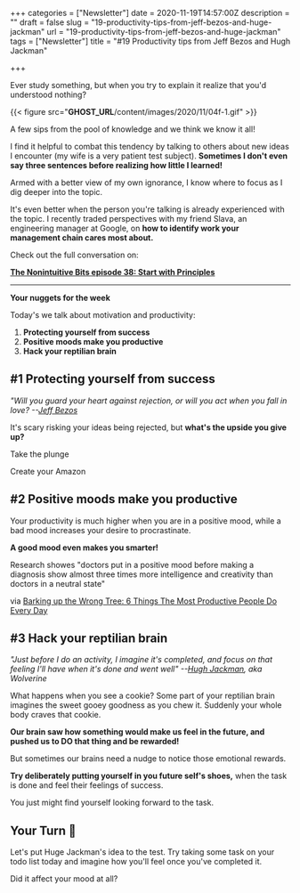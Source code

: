 +++
categories = ["Newsletter"]
date = 2020-11-19T14:57:00Z
description = ""
draft = false
slug = "19-productivity-tips-from-jeff-bezos-and-huge-jackman"
url = "19-productivity-tips-from-jeff-bezos-and-huge-jackman"
tags = ["Newsletter"]
title = "#19 Productivity tips from Jeff Bezos and Hugh Jackman"

+++


Ever study something, but when you try to explain it realize that you'd understood nothing?

{{< figure src="__GHOST_URL__/content/images/2020/11/04f-1.gif" >}}

A few sips from the pool of knowledge and we think we know it all!

I find it helpful to combat this tendency by talking to others about new ideas I encounter (my wife is a very patient test subject). **Sometimes I don't even say three sentences before realizing how little I learned!**

Armed with a better view of my own ignorance, I know where to focus as I dig deeper into the topic.

It's even better when the person you're talking is already experienced with the topic. I recently traded perspectives with my friend Slava, an engineering manager at Google, on **how to identify work your management chain cares most about.**

Check out the full conversation on:

[**The Nonintuitive Bits episode 38: Start with Principles**](https://click.mlsend.com/link/c/YT0xNTU3NDMwMDg4NTkxNDgwMzI2JmM9bDFrNyZlPTE5MjgmYj00NTc1NDAwMDQmZD1nMGE5eThz.SF1VbyENCL3zCVIuZYxt0sXLtCCvuPczaL4u2KI6IlI)

---

**Your nuggets for the week**

Today's we talk about motivation and productivity:

1. **Protecting yourself from success**
2. **Positive moods make you productive**
3. **Hack your reptilian brain**

## #1 Protecting yourself from success

_"Will you guard your heart against rejection, or will you act when you fall in love? --[Jeff Bezos](https://click.mlsend.com/link/c/YT0xNTU3NDMwMDg4NTkxNDgwMzI2JmM9bDFrNyZlPTE5MjgmYj00NTc1NDAwMTMmZD1qM3QyazJ2.dHbdNHgeylSwY_KoGhfSUKOnP3_Y6POZ20K8tMr5UKY)_

It's scary risking your ideas being rejected, but **what's the upside you give up?**

Take the plunge

Create your Amazon

## #2 Positive moods make you productive

Your productivity is much higher when you are in a positive mood, while a bad mood increases your desire to procrastinate.

**A good mood even makes you smarter!**

Research showes "doctors put in a positive mood before making a diagnosis show almost three times more intelligence and creativity than doctors in a neutral state"

via [Barking up the Wrong Tree: 6 Things The Most Productive People Do Every Day](https://click.mlsend.com/link/c/YT0xNTU3NDMwMDg4NTkxNDgwMzI2JmM9bDFrNyZlPTE5MjgmYj00NTc1NDAwMjImZD13NngzZjZ1.eIHc7PXtunnYrJsxE3Aw5oJlNACypfJ0wNWzih8Tz9w)

## #3 Hack your reptilian brain

_"Just before I do an activity, I imagine it's completed, and focus on that feeling I'll have when it's done and went well" --[Hugh Jackman](https://click.mlsend.com/link/c/YT0xNTU3NDMwMDg4NTkxNDgwMzI2JmM9bDFrNyZlPTE5MjgmYj00NTc1NDAwNTImZD1sM3ozajhi.1I4wTHONd51H46u8kk_syaoLdwYESAoLSohLpMG-8pE), aka Wolverine_

What happens when you see a cookie? Some part of your reptilian brain imagines the sweet gooey goodness as you chew it. Suddenly your whole body craves that cookie.

**Our brain saw how something would make us feel in the future, and pushed us to DO that thing and be rewarded!**

But sometimes our brains need a nudge to notice those emotional rewards.

**Try deliberately putting yourself in you future self's shoes,** when the task is done and feel their feelings of success.

You just might find yourself looking forward to the task.

## Your Turn 👊

Let's put Huge Jackman's idea to the test. Try taking some task on your todo list today and imagine how you'll feel once you've completed it.

Did it affect your mood at all?


